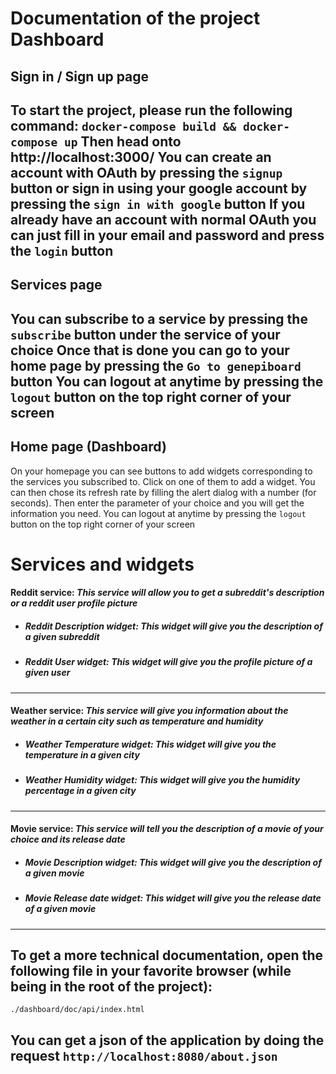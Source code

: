 # Documentation of the project Dashboard
## Sign in / Sign up page
To start the project, please run the following command:
`docker-compose build && docker-compose up`
Then head onto http://localhost:3000/
You can create an account with OAuth by pressing the `signup` button or sign in using your google account by pressing the `sign in with google` button
If you already have an account with normal OAuth you can just fill in your email and password and press the `login` button
---
## Services page
You can subscribe to a service by pressing the `subscribe` button under the service of your choice
Once that is done you can go to your home page by pressing the `Go to genepiboard` button
You can logout at anytime by pressing the `logout` button on the top right corner of your screen
---
## Home page (Dashboard)
On your homepage you can see buttons to add widgets corresponding to the services you subscribed to.
Click on one of them to add a widget. You can then chose its refresh rate by filling the alert dialog with a number (for seconds). Then enter the parameter of your choice and you will get the information you need.
You can logout at anytime by pressing the `logout` button on the top right corner of your screen


# Services and widgets
#### Reddit service: _This service will allow you to get a subreddit's description or a reddit user profile picture_
- ##### Reddit Description widget: _This widget will give you the description of a given subreddit_
- ##### Reddit User widget: _This widget will give you the profile picture of a given user_
---
#### Weather service: _This service will give you information about the weather in a certain city such as temperature and humidity_
- ##### Weather Temperature widget: _This widget will give you the temperature in a given city_
- ##### Weather Humidity widget: _This widget will give you the humidity percentage in a given city_
---
#### Movie service: _This service will tell you the description of a movie of your choice and its release date_
- ##### Movie Description widget: _This widget will give you the description of a given movie_
- ##### Movie Release date widget: _This widget will give you the release date of a given movie_

---

## To get a more technical documentation, open the following file in your favorite browser (while being in the root of the project):
`./dashboard/doc/api/index.html`

## You can get a json of the application by doing the request `http://localhost:8080/about.json`